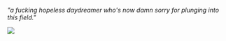 *"a fucking hopeless daydreamer who's now damn sorry for plunging into this field."*

![](https://github-readme-stats.vercel.app/api/top-langs/?username=xxelxt&theme=omni&hide_border=true&include_all_commits=true&count_private=false&layout=compact)
